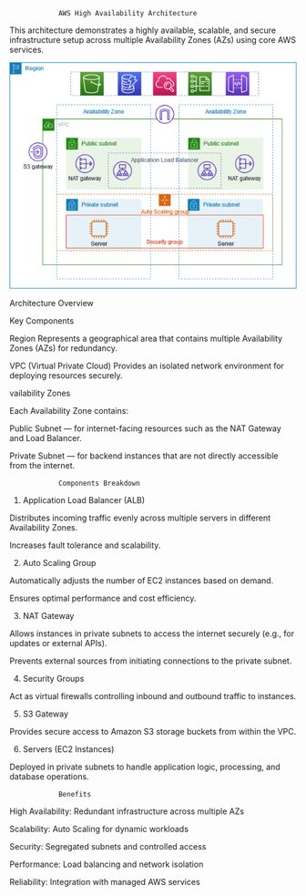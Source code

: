                 AWS High Availability Architecture

This architecture demonstrates a highly available, scalable, and secure infrastructure setup across multiple Availability Zones (AZs) using core AWS services.

![image alt](https://github.com/hashim1sharif/DevOps_Journey/blob/2615984baada0d3715b84db33b02e1725fed663d/AWS/VPC/AWS-VPC-Project/Images/vpc-example-private-subnets.png)


Architecture Overview

Key Components 

Region
Represents a geographical area that contains multiple Availability Zones (AZs) for redundancy.

VPC (Virtual Private Cloud)
Provides an isolated network environment for deploying resources securely.


vailability Zones

Each Availability Zone contains:

Public Subnet — for internet-facing resources such as the NAT Gateway and Load Balancer.

Private Subnet — for backend instances that are not directly accessible from the internet.

                Components Breakdown

1. Application Load Balancer (ALB)

Distributes incoming traffic evenly across multiple servers in different Availability Zones.

Increases fault tolerance and scalability.

2. Auto Scaling Group

Automatically adjusts the number of EC2 instances based on demand.

Ensures optimal performance and cost efficiency.

3. NAT Gateway

Allows instances in private subnets to access the internet securely (e.g., for updates or external APIs).

Prevents external sources from initiating connections to the private subnet.

4. Security Groups

Act as virtual firewalls controlling inbound and outbound traffic to instances.

5. S3 Gateway

Provides secure access to Amazon S3 storage buckets from within the VPC.

6. Servers (EC2 Instances)

Deployed in private subnets to handle application logic, processing, and database operations.


                Benefits

High Availability: Redundant infrastructure across multiple AZs

Scalability: Auto Scaling for dynamic workloads

Security: Segregated subnets and controlled access

Performance: Load balancing and network isolation

Reliability: Integration with managed AWS services
